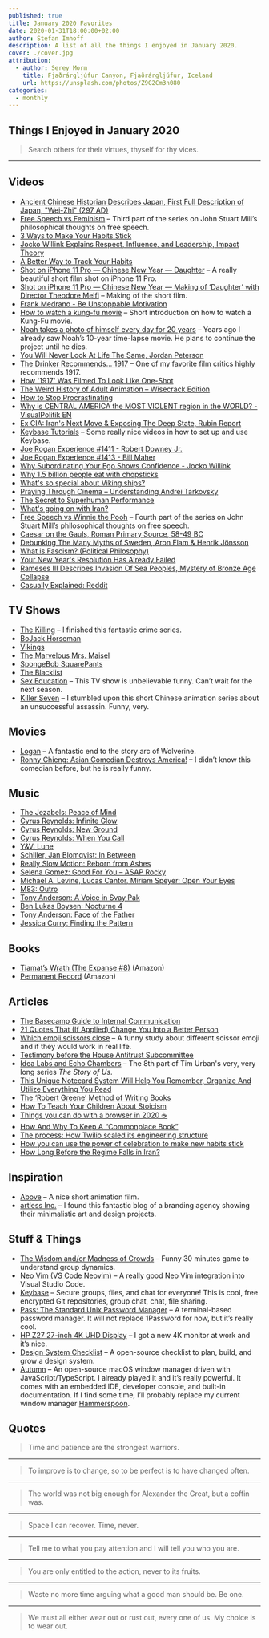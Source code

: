 ```yaml
---
published: true
title: January 2020 Favorites
date: 2020-01-31T18:00:00+02:00
author: Stefan Imhoff
description: A list of all the things I enjoyed in January 2020.
cover: ./cover.jpg
attribution:
  - author: Serey Morm
    title: Fjaðrárgljúfur Canyon, Fjaðrárgljúfur, Iceland
    url: https://unsplash.com/photos/Z9G2Cm3n080
categories:
  - monthly
---
```


## Things I Enjoyed in January 2020

<Blockquote author="Benjamin Franklin">

Search others for their virtues, thyself for thy vices.

</Blockquote>

---

## Videos

- [Ancient Chinese Historian Describes Japan, First Full Description of Japan, "Wei-Zhi" (297 AD)](https://www.youtube.com/watch?v=5kvcALPPZoI) <Flag label="8:14" />
- [Free Speech vs Feminism](https://www.youtube.com/watch?v=qZUBUUZpm2g) <Flag label="20:33" /> – Third part of the series on John Stuart Mill’s philosophical thoughts on free speech.
- [3 Ways to Make Your Habits Stick](https://www.youtube.com/watch?v=C1TSpcnNtEs) <Flag label="11:30" />
- [Jocko Willink Explains Respect, Influence, and Leadership, Impact Theory](https://www.youtube.com/watch?v=wxKVYiNIKZk) <Flag label="52:3" />
- [A Better Way to Track Your Habits](https://www.youtube.com/watch?v=0bxIg3M_MHY) <Flag label="6:59" />
- [Shot on iPhone 11 Pro — Chinese New Year — Daughter](https://www.youtube.com/watch?v=bvtwWhKdxhM) <Flag label="8:20" /> – A really beautiful short film shot on iPhone 11 Pro.
- [Shot on iPhone 11 Pro — Chinese New Year — Making of ‘Daughter’ with Director Theodore Melfi](https://www.youtube.com/watch?v=dj6Lw7jnqBI) <Flag label="3:29" /> – Making of the short film.
- [Frank Medrano - Be Unstoppable Motivation](https://www.youtube.com/watch?v=6QM1WZMd5do) <Flag label="1:45" />
- [How to watch a kung-fu movie](https://www.youtube.com/watch?v=e0_2VLw32VU) <Flag label="3:25" /> – Short introduction on how to watch a Kung-Fu movie.
- [Noah takes a photo of himself every day for 20 years](https://www.youtube.com/watch?v=wAIZ36GI4p8) <Flag label="8:17" /> – Years ago I already saw Noah’s 10-year time-lapse movie. He plans to continue the project until he dies.
- [You Will Never Look At Life The Same, Jordan Peterson](https://www.youtube.com/watch?v=r-oNXuLDIfU) <Flag label="10:00" />
- [The Drinker Recommends... 1917](https://www.youtube.com/watch?v=Gd9SUz7CRLw) <Flag label="12:13" /> – One of my favorite film critics highly recommends 1917.
- [How '1917' Was Filmed To Look Like One-Shot](https://www.youtube.com/watch?v=kMBnvz-dEXw) <Flag label="10:19" />
- [The Weird History of Adult Animation – Wisecrack Edition](https://www.youtube.com/watch?v=9Svu9jmKrzg) <Flag label="19:12" />
- [How to Stop Procrastinating](https://www.youtube.com/watch?v=km4pOGd_lHw) <Flag label="10:47" />
- [Why is CENTRAL AMERICA the MOST VIOLENT region in the WORLD? - VisualPolitik EN](https://www.youtube.com/watch?v=J1H8MNv2_fE) <Flag label="16:58" />
- [Ex CIA: Iran's Next Move & Exposing The Deep State, Rubin Report](https://www.youtube.com/watch?v=0w3lNhNh7Kc) <Flag label="1:04:08" />
- [Keybase Tutorials](https://www.youtube.com/playlist?list=PL8apXttwwN4mjbkEs4WH8I0C2zQ0H8q6R) – Some really nice videos in how to set up and use Keybase.
- [Joe Rogan Experience #1411 - Robert Downey Jr.](https://www.youtube.com/watch?v=d5XTDmm0KUQ) <Flag label="1:12:19" />
- [Joe Rogan Experience #1413 - Bill Maher](https://www.youtube.com/watch?v=-KQGZa773sI) <Flag label="1:57:57" />
- [Why Subordinating Your Ego Shows Confidence - Jocko Willink](https://www.youtube.com/watch?v=b6vHa3lRo4g) <Flag label="8:20" />
- [Why 1.5 billion people eat with chopsticks](https://www.youtube.com/watch?v=tSciinXdGhI) <Flag label="3:26" />
- [What's so special about Viking ships?](https://www.youtube.com/watch?v=kge0c2mNmRQ) <Flag label="4:57" />
- [Praying Through Cinema – Understanding Andrei Tarkovsky](https://www.youtube.com/watch?v=gNezdOlS-aw) <Flag label="23:46" />
- [The Secret to Superhuman Performance](https://www.youtube.com/watch?v=kj1hLFSORTQ) <Flag label="10:30" />
- [What's going on with Iran?](https://www.youtube.com/watch?v=5CL8nGQIbmk) <Flag label="17:46" />
- [Free Speech vs Winnie the Pooh](https://www.youtube.com/watch?v=MM4Slc6Ix5w) <Flag label="15:37" /> – Fourth part of the series on John Stuart Mill’s philosophical thoughts on free speech.
- [Caesar on the Gauls, Roman Primary Source, 58-49 BC](https://www.youtube.com/watch?v=ZdXRnLHL65k) <Flag label="10:33" />
- [Debunking The Many Myths of Sweden, Aron Flam & Henrik Jönsson](https://www.youtube.com/watch?v=mpRBfoQRdpY) <Flag label="1:01:17" />
- [What is Fascism? (Political Philosophy)](https://www.youtube.com/watch?v=ki8Hib735Cs) <Flag label="11:37" />
- [Your New Year's Resolution Has Already Failed](https://www.youtube.com/watch?v=NVGuFdX5guE) <Flag label="6:23" />
- [Rameses III Describes Invasion Of Sea Peoples, Mystery of Bronze Age Collapse](https://www.youtube.com/watch?v=01eyTLfFJqQ) <Flag label="5:52" />
- [Casually Explained: Reddit](https://www.youtube.com/watch?v=Uy9V_v-XV8Q) <Flag label="7:07" />

## TV Shows

- [The Killing](https://www.themoviedb.org/tv/34415-the-killing) <Flag label="3" /> <Flag label="4" /> <PrimeVideoFlag id="B078YDMGV8" /> – I finished this fantastic crime series.
- [BoJack Horseman](https://www.themoviedb.org/tv/61222-bojack-horseman) <Flag label="6" /> <NetflixFlag id="70300800" />
- [Vikings](https://www.themoviedb.org/tv/44217-vikings) <Flag label="6" /> <PrimeVideoFlag id="B082B6YH4Y" />
- [The Marvelous Mrs. Maisel](https://www.themoviedb.org/tv/70796-the-marvelous-mrs-maisel) <Flag label="3" /> <PrimeVideoFlag id="B08287TSDC" />
- [SpongeBob SquarePants](https://www.themoviedb.org/tv/387-spongebob-squarepants) <Flag label="3" /> <PrimeVideoFlag id="B019HS0L2W" />
- [The Blacklist](https://www.themoviedb.org/tv/46952-the-blacklist) <Flag label="6" /> <NetflixFlag id="70281312" />
- [Sex Education](https://www.themoviedb.org/tv/81356-sex-education) <Flag label="2" /> <NetflixFlag id="80197526" /> – This TV show is unbelievable funny. Can’t wait for the next season.
- [Killer Seven](https://www.themoviedb.org/tv/79141) <Flag label="1" /> <NetflixFlag id="81156880" /> – I stumbled upon this short Chinese animation series about an unsuccessful assassin. Funny, very.

## Movies

- [Logan](https://www.themoviedb.org/movie/263115-logan) <NetflixFlag id="80149316" /> – A fantastic end to the story arc of Wolverine.
- [Ronny Chieng: Asian Comedian Destroys America!](https://www.themoviedb.org/movie/649802-ronny-chieng-asian-comedian-destroys-america) <NetflixFlag id="81070659" /> – I didn’t know this comedian before, but he is really funny.

## Music

- [The Jezabels: Peace of Mind](https://open.spotify.com/track/4UDHKFWV4WZRTtXrMCJcFM)
- [Cyrus Reynolds: Infinite Glow](https://open.spotify.com/track/4fb1Wlpwr9CrYByKHxCAst)
- [Cyrus Reynolds: New Ground](https://open.spotify.com/track/4oAs5SiF9MiL9ustOuxYGd)
- [Cyrus Reynolds: When You Call](https://open.spotify.com/track/3JmZubGBTAjUWfS4nRzfua)
- [Y&V: Lune](https://open.spotify.com/track/6ezQYXn4Zze0X8vcDrI60s)
- [Schiller, Jan Blomqvist: In Between](https://open.spotify.com/track/3CLT24AuQ7veKu43RaXzeJ)
- [Really Slow Motion: Reborn from Ashes](https://open.spotify.com/track/1usfQA5wxq6TS9JbH18wCe)
- [Selena Gomez: Good For You – ASAP Rocky](https://open.spotify.com/track/5XfywqPX6XBOdYQNbOaQvy)
- [Michael A. Levine, Lucas Cantor, Miriam Speyer: Open Your Eyes](https://open.spotify.com/track/3F7HcFsN4xtZ2jA5CFyHhr)
- [M83: Outro](https://open.spotify.com/track/1s9i7W8zx7Nxx78MUIsvjV)
- [Tony Anderson: A Voice in Svay Pak](https://open.spotify.com/track/0f2OaKuRvGcYL3XAaeB4Fz)
- [Ben Lukas Boysen: Nocturne 4](https://open.spotify.com/track/4S8YLm7DB60WJYGKmvbuF0)
- [Tony Anderson: Face of the Father](https://open.spotify.com/track/5fUnxoniymZnjmykCdeOVt)
- [Jessica Curry: Finding the Pattern](https://open.spotify.com/track/4u2qyRFTBYm3Se02t0Ki7d)

## Books

- [Tiamat’s Wrath (The Expanse #8)](https://www.goodreads.com/book/show/28335698-tiamat-s-wrath) (<AffiliateLink asin="0316332879">Amazon</AffiliateLink>)
- [Permanent Record](https://www.goodreads.com/book/show/46223297-permanent-record) (<AffiliateLink asin="152903566X">Amazon</AffiliateLink>)

<Row variant="variable" minWidth="110px" marginBottom>
  <AmazonBook asin="0316332879" size="large" />
  <AmazonBook asin="152903566X" size="large" />
</Row>

## Articles

- [The Basecamp Guide to Internal Communication](https://basecamp.com/guides/how-we-communicate)
- [21 Quotes That (If Applied) Change You Into a Better Person](https://ryanholiday.net/21-quotes-that-if-applied-change-you-into-a-better-person/)
- [Which emoji scissors close](https://wh0.github.io/2020/01/02/scissors.html) – A funny study about different scissor emoji and if they would work in real life.
- [Testimony before the House Antitrust Subcommittee](https://m.signalvnoise.com/testimony-before-the-house-antitrust-subcommittee/)
- [Idea Labs and Echo Chambers](https://waitbutwhy.com/2019/10/idea-labs-echo-chambers.html) – The 8th part of Tim Urban's very, very long series _The Story of Us_.
- [This Unique Notecard System Will Help You Remember, Organize And Utilize Everything You Read](https://medium.com/@RyanHoliday/this-unique-notecard-system-will-help-you-remember-organize-and-utilize-everything-you-read-9f3ddabaa3c)
- [The ‘Robert Greene’ Method of Writing Books](https://medium.com/@paulorrj/the-robert-greene-method-of-writing-books-e175ade04897)
- [How To Teach Your Children About Stoicism](https://dailystoic.com/teach-children-stoicism/)
- [Things you can do with a browser in 2020 ☕️](https://github.com/luruke/browser-2020)
- [How And Why To Keep A “Commonplace Book”](https://ryanholiday.net/how-and-why-to-keep-a-commonplace-book/)
- [The process: How Twilio scaled its engineering structure](https://increment.com/teams/how-twilio-scaled-its-engineering-structure/)
- [How you can use the power of celebration to make new habits stick](https://ideas.ted.com/how-you-can-use-the-power-of-celebration-to-make-new-habits-stick/)
- [How Long Before the Regime Falls in Iran?](https://quillette.com/2020/01/20/how-long-before-the-regime-falls-in-iran/)

## Inspiration

- [Above](https://www.behance.net/gallery/84527535/ABOVE) – A nice short animation film.
- [artless Inc.](http://www.artless.co.jp/alog/) – I found this fantastic blog of a branding agency showing their minimalistic art and design projects.

## Stuff & Things

- [The Wisdom and/or Madness of Crowds](https://ncase.me/crowds/) – Funny 30 minutes game to understand group dynamics.
- [Neo Vim (VS Code Neovim)](https://github.com/asvetliakov/vscode-neovim) – A really good Neo Vim integration into Visual Studio Code.
- [Keybase](https://keybase.io/) – Secure groups, files, and chat for everyone! This is cool, free encrypted Git repositories, group chat, chat, file sharing.
- [Pass: The Standard Unix Password Manager](https://www.passwordstore.org/) – A terminal-based password manager. It will not replace 1Password for now, but it’s really cool.
- [HP Z27 27-inch 4K UHD Display](https://store.hp.com/us/en/pdp/hp-z27-27-inch-4k-uhd-display) – I got a new 4K monitor at work and it’s nice.
- [Design System Checklist](https://designsystemchecklist.com/) – A open-source checklist to plan, build, and grow a design system.
- [Autumn](https://apandhi.github.io/Autumn/) – An open-source macOS window manager driven with JavaScript/TypeScript. I already played it and it’s really powerful. It comes with an embedded IDE, developer console, and built-in documentation. If I find some time, I’ll probably replace my current window manager [Hammerspoon](https://www.hammerspoon.org/).

## Quotes

<Blockquote author="Leo Tolstoy">

Time and patience are the strongest warriors.

</Blockquote>

---

<Blockquote author="Winston Churchill">

To improve is to change, so to be perfect is to have changed often.

</Blockquote>

---

<Blockquote author="Juvenal">

The world was not big enough for Alexander the Great, but a coffin was.

</Blockquote>

---

<Blockquote author="Napoleon Bonaparte">

Space I can recover. Time, never.

</Blockquote>

---

<Blockquote author="Jose Ortega y Gasset">

Tell me to what you pay attention and I will tell you who you are.

</Blockquote>

---

<Blockquote author="Bhagavad Gita">

You are only entitled to the action, never to its fruits.

</Blockquote>

---

<Blockquote author="Marcus Aurelius">

Waste no more time arguing what a good man should be. Be one.

</Blockquote>

---

<Blockquote author="Theodore Roosevelt">

We must all either wear out or rust out, every one of us. My choice is to wear out.

</Blockquote>
